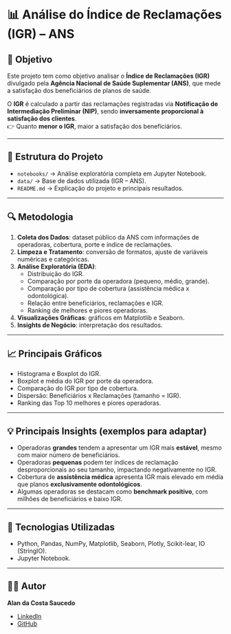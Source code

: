 # 📊 Análise do Índice de Reclamações (IGR) – ANS

## 🎯 Objetivo
Este projeto tem como objetivo analisar o **Índice de Reclamações (IGR)** divulgado pela **Agência Nacional de Saúde Suplementar (ANS)**, que mede a satisfação dos beneficiários de planos de saúde.  

O **IGR** é calculado a partir das reclamações registradas via **Notificação de Intermediação Preliminar (NIP)**, sendo **inversamente proporcional à satisfação dos clientes**.  
👉 Quanto **menor o IGR**, maior a satisfação dos beneficiários.

---

## 📂 Estrutura do Projeto
- `notebooks/` → Análise exploratória completa em Jupyter Notebook.  
- `data/` → Base de dados utilizada (IGR – ANS).  
- `README.md` → Explicação do projeto e principais resultados.  

---

## 🔍 Metodologia
1. **Coleta dos Dados**: dataset público da ANS com informações de operadoras, cobertura, porte e índice de reclamações.  
2. **Limpeza e Tratamento**: conversão de formatos, ajuste de variáveis numéricas e categóricas.  
3. **Análise Exploratória (EDA)**:
   - Distribuição do IGR.  
   - Comparação por porte da operadora (pequeno, médio, grande).  
   - Comparação por tipo de cobertura (assistência médica x odontológica).  
   - Relação entre beneficiários, reclamações e IGR.  
   - Ranking de melhores e piores operadoras.  
4. **Visualizações Gráficas**: gráficos em Matplotlib e Seaborn.  
5. **Insights de Negócio**: interpretação dos resultados.  

---

## 📈 Principais Gráficos
- Histograma e Boxplot do IGR.  
- Boxplot e média do IGR por porte da operadora.  
- Comparação do IGR por tipo de cobertura.  
- Dispersão: Beneficiários x Reclamações (tamanho = IGR).  
- Ranking das Top 10 melhores e piores operadoras.  

---

## 💡 Principais Insights (exemplos para adaptar)
- Operadoras **grandes** tendem a apresentar um IGR mais **estável**, mesmo com maior número de beneficiários.  
- Operadoras **pequenas** podem ter índices de reclamação desproporcionais ao seu tamanho, impactando negativamente no IGR.  
- Cobertura de **assistência médica** apresenta IGR mais elevado em média que planos **exclusivamente odontológicos**.  
- Algumas operadoras se destacam como **benchmark positivo**, com milhões de beneficiários e baixo IGR.  

---

## 🚀 Tecnologias Utilizadas
- Python, Pandas, NumPy, Matplotlib, Seaborn, Plotly, Scikit-lear, IO (StringIO).  
- Jupyter Notebook.  

---

## 👨‍💻 Autor
**Alan da Costa Saucedo**  
- [LinkedIn](https://www.linkedin.com/in/alan-costa-saucedo)  
- [GitHub](https://github.com/alan002)  

